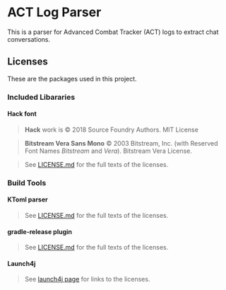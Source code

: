 # ACT Log Parser

This is a parser for Advanced Combat Tracker (ACT) logs to extract
chat conversations.

## Licenses

These are the packages used in this project.

### Included Libararies

#### Hack font

> **Hack** work is &copy; 2018 Source Foundry Authors. MIT License

> **Bitstream Vera Sans Mono** &copy; 2003 Bitstream, Inc. (with Reserved Font Names _Bitstream_ and _Vera_). Bitstream Vera License.

> See [LICENSE.md](https://github.com/source-foundry/Hack/blob/master/LICENSE.md) for the full texts of the licenses.

### Build Tools

#### KToml parser

> See [LICENSE.md](https://github.com/akuleshov7/ktoml/LICENSE) for the full texts of the licenses.

#### gradle-release plugin

> See [LICENSE.md](https://github.com/researchgate/gradle-release/blob/main/LICENSE) for the full texts of the licenses.

#### Launch4j

> See [launch4j page](http://launch4j.sourceforge.net/index.html) for links to the licenses.
